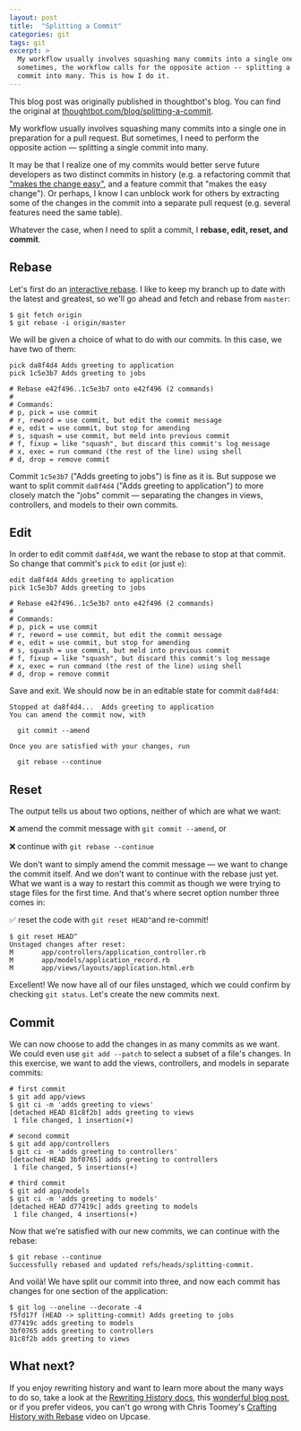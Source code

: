 ```yaml
---
layout: post
title:  "Splitting a Commit"
categories: git
tags: git
excerpt: >
  My workflow usually involves squashing many commits into a single one. But
  sometimes, the workflow calls for the opposite action -- splitting a single
  commit into many. This is how I do it.
---
```


<div class="message">
  This blog post was originally published in thoughtbot's blog. You can find the
  original at <a
  href="https://thoughtbot.com/blog/splitting-a-commit">thoughtbot.com/blog/splitting-a-commit</a>.
</div>

My workflow usually involves squashing many commits into a single one in
preparation for a pull request. But sometimes, I need to perform the opposite
action &mdash; splitting a single commit into many.

It may be that I realize one of my commits would better serve future developers
as two distinct commits in history (e.g. a refactoring commit that ["makes the
change easy"], and a feature commit that "makes the easy change"). Or perhaps, I
know I can unblock work for others by extracting some of the changes in the
commit into a separate pull request (e.g. several features need the same table).

Whatever the case, when I need to split a commit, I **rebase, edit, reset, and
commit**.

["makes the change easy"]: https://www.martinfowler.com/articles/preparatory-refactoring-example.html

## Rebase

Let's first do an [interactive rebase]. I like to keep my branch up to date with
the latest and greatest, so we'll go ahead and fetch and rebase from `master`:

```shell
$ git fetch origin
$ git rebase -i origin/master
```

We will be given a choice of what to do with our commits. In this case, we have
two of them:

```shell
pick da8f4d4 Adds greeting to application
pick 1c5e3b7 Adds greeting to jobs

# Rebase e42f496..1c5e3b7 onto e42f496 (2 commands)
#
# Commands:
# p, pick = use commit
# r, reword = use commit, but edit the commit message
# e, edit = use commit, but stop for amending
# s, squash = use commit, but meld into previous commit
# f, fixup = like "squash", but discard this commit's log message
# x, exec = run command (the rest of the line) using shell
# d, drop = remove commit
```

Commit `1c5e3b7` ("Adds greeting to jobs") is fine as it is. But suppose we want
to split commit `da8f4d4` ("Adds greeting to application") to more closely match
the "jobs" commit &mdash; separating the changes in views, controllers, and
models to their own commits.

## Edit

In order to edit commit `da8f4d4`, we want the rebase to stop at that commit. So
change that commit's `pick` to `edit` (or just `e`):

```shell
edit da8f4d4 Adds greeting to application
pick 1c5e3b7 Adds greeting to jobs

# Rebase e42f496..1c5e3b7 onto e42f496 (2 commands)
#
# Commands:
# p, pick = use commit
# r, reword = use commit, but edit the commit message
# e, edit = use commit, but stop for amending
# s, squash = use commit, but meld into previous commit
# f, fixup = like "squash", but discard this commit's log message
# x, exec = run command (the rest of the line) using shell
# d, drop = remove commit
```

Save and exit. We should now be in an editable state for commit `da8f4d4`:

```shell
Stopped at da8f4d4...  Adds greeting to application
You can amend the commit now, with

  git commit --amend

Once you are satisfied with your changes, run

  git rebase --continue
```

## Reset

The output tells us about two options, neither of which are what we want:

❌ amend the commit message with `git commit --amend`, or

❌ continue with `git rebase --continue`

We don't want to simply amend the commit message &mdash; we want to change the
commit itself. And we don't want to continue with the rebase just yet. What we
want is a way to restart this commit as though we were trying to stage files for
the first time. And that's where secret option number three comes in:

✅ reset the code with `git reset HEAD^`and re-commit!

```shell
$ git reset HEAD^
Unstaged changes after reset:
M       app/controllers/application_controller.rb
M       app/models/application_record.rb
M       app/views/layouts/application.html.erb
```

Excellent! We now have all of our files unstaged, which we could confirm by
checking `git status`. Let's create the new commits next.

## Commit

We can now choose to add the changes in as many commits as we want. We could
even use `git add --patch` to select a subset of a file's changes. In this
exercise, we want to add the views, controllers, and models in separate commits:

```shell
# first commit
$ git add app/views
$ git ci -m 'adds greeting to views'
[detached HEAD 81c8f2b] adds greeting to views
 1 file changed, 1 insertion(+)

# second commit
$ git add app/controllers
$ git ci -m 'adds greeting to controllers'
[detached HEAD 3bf0765] adds greeting to controllers
 1 file changed, 5 insertions(+)

# third commit
$ git add app/models
$ git ci -m 'adds greeting to models'
[detached HEAD d77419c] adds greeting to models
 1 file changed, 4 insertions(+)
```

Now that we're satisfied with our new commits, we can continue with the rebase:

```shell
$ git rebase --continue
Successfully rebased and updated refs/heads/splitting-commit.
```

And voilà! We have split our commit into three, and now each commit has changes
for one section of the application:

```shell
$ git log --oneline --decorate -4
f5fd17f (HEAD -> splitting-commit) Adds greeting to jobs
d77419c adds greeting to models
3bf0765 adds greeting to controllers
81c8f2b adds greeting to views
```

## What next?

If you enjoy rewriting history and want to learn more about the many ways to do
so, take a look at the [Rewriting History docs], this [wonderful blog post], or
if you prefer videos, you can't go wrong with Chris Toomey's [Crafting History
with Rebase] video on Upcase.

[interactive rebase]: https://thoughtbot.com/blog/git-interactive-rebase-squash-amend-rewriting-history#interactive-rebase
[Rewriting History docs]: https://git-scm.com/book/en/v2/Git-Tools-Rewriting-History
[wonderful blog post]: https://thoughtbot.com/blog/git-interactive-rebase-squash-amend-rewriting-history
[Crafting History with Rebase]: https://thoughtbot.com/upcase/videos/git-crafting-history
